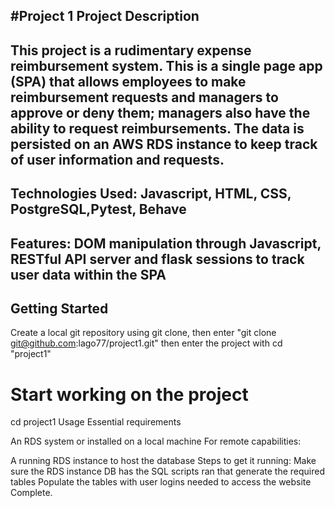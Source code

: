 #Project 1
Project Description
------------------------------------------------------------------------------------------------------------------------------------------------------------------------------------------------------------------------
This project is a rudimentary expense reimbursement system. This is a single page app (SPA) that allows employees to make reimbursement requests and managers to approve or deny them; managers also have the ability to request reimbursements. The data is persisted on an AWS RDS instance to keep track of user information and requests.
------------------------------------------------------------------------------------------------------------------------------------------------------------------------------------------------------------------------
Technologies Used: Javascript, HTML, CSS, PostgreSQL,Pytest, Behave
------------------------------------------------------------------------------------------------------------------------------------------------------------------------------------------------------------------------
Features: DOM manipulation through Javascript, RESTful API server and flask sessions to track user data within the SPA
------------------------------------------------------------------------------------------------------------------------------------------------------------------------------------------------------------------------
Getting Started
-----------------
Create a local git repository using git clone, then enter "git clone git@github.com:lago77/project1.git" then enter the project with cd "project1"
# Start working on the project
cd project1
Usage
Essential requirements

An RDS system or installed on a local machine
For remote capabilities:

A running RDS instance to host the database
Steps to get it running:
Make sure the RDS instance DB has the SQL scripts ran that generate the required tables
Populate the tables with user logins needed to access the website
Complete.